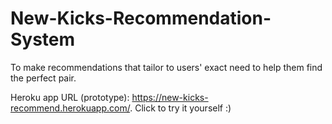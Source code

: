 # New-Kicks-Recommendation-System

To make recommendations that tailor to users' exact need to help them find the perfect pair.

Heroku app URL (prototype): https://new-kicks-recommend.herokuapp.com/. Click to try it yourself :)

